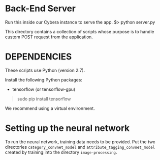 # Back-End Server

Run this inside our Cybera instance to serve the app.
$> python server.py

This directory contains a collection of scripts whose purpose is to 
handle custom POST request from the application.

# DEPENDENCIES
These scripts use Python (version 2.7).

Install the following Python packages:
 - tensorflow (or tensorflow-gpu)

>sudo pip install tensorflow

We recommend using a virtual environment.

# Setting up the neural network

To run the neural network, training data needs to be provided.
Put the two directories `category_convnet_model` and `attribute_tagging_convnet_model`
created by training into the directory `image-processing`.

